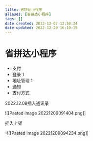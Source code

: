 ```yaml
---
title: 省拼达小程序
aliases: [省拼达小程序]
tags: []
date created: 2022-12-07 12:50:24
date updated: 2022-12-29 16:10:15
---
```


# 省拼达小程序

- 支付
- 登录 1
- 地址管理 1
- 通知
- 支付方式

2022.12.09插入通讯录

 ![[Pasted image 20221209091404.png]]

插入上架

-![[Pasted image 20221209094234.png]]
